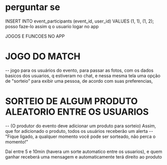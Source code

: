 # perguntar se
INSERT INTO event_participants (event_id, user_id) VALUES (1, 1), (1, 2);
posso faze-lo assim q o usuario logar no app


JOGOS E FUNCOES NO APP

# JOGO DO MATCH
-- jogo para os usuários do evento, para passar as fotos, com os dados 
basicos dos usuarios, q estiveram no chat, e nessa mesma tela uma opção 
de "sorteio" para exibir uma pessoa, de acordo com suas preferencias,


# SORTEIO DE ALGUM PRODUTO ALEATORIO ENTRE OS USUARIOS
-- (O produtor do evento deve adicionar um produto para sorteio)
Assim, que for adicionado o produto, todos os usuários receberão um alerta
-- "Fique ligado, a qualquer momento você pode ser sorteado, não perca o momento!"

Daí entre 5 e 10min (havera um sorte automatico entre os usuarios),
e quem ganhar receberá uma mensagem e automaticamente terá direito ao produto
